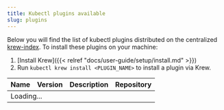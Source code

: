 ```yaml
---
title: Kubectl plugins available
slug: plugins
---
```


Below you will find the list of kubectl plugins distributed on the centralized
[krew-index](https://sigs.k8s.io/krew-index). To install these plugins on
your machine:

1. [Install Krew]({{< relref "docs/user-guide/setup/install.md" >}})
2. Run `kubectl krew install <PLUGIN_NAME>` to install a plugin via Krew.


<table class="table table-striped">
    <thead>
        <tr>
            <th>Name</th>
            <th>Version</th>
            <th>Description</th>
            <th>Repository</th>
        </tr>
    </thead>
    <tbody id="krew-plugins-list">
        <tr>
            <td colspan="3">Loading...</td>
        </tr>
    </tbody>
</table>
